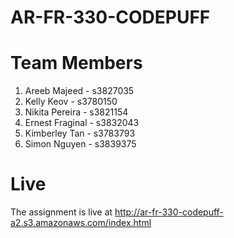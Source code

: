 # AR-FR-330-CODEPUFF

# Team Members

1. Areeb Majeed - s3827035
2. Kelly Keov - s3780150
3. Nikita Pereira - s3821154
4. Ernest Fraginal - s3832043
5. Kimberley Tan - s3783793
6. Simon Nguyen - s3839375

# Live

The assignment is live at http://ar-fr-330-codepuff-a2.s3.amazonaws.com/index.html

